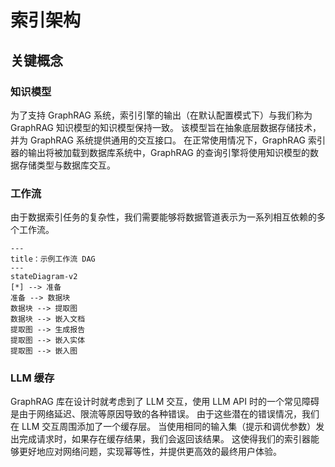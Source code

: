 # 索引架构

## 关键概念

### 知识模型

为了支持 GraphRAG 系统，索引引擎的输出（在默认配置模式下）与我们称为 GraphRAG 知识模型的知识模型保持一致。
该模型旨在抽象底层数据存储技术，并为 GraphRAG 系统提供通用的交互接口。
在正常使用情况下，GraphRAG 索引器的输出将被加载到数据库系统中，GraphRAG 的查询引擎将使用知识模型的数据存储类型与数据库交互。

### 工作流

由于数据索引任务的复杂性，我们需要能够将数据管道表示为一系列相互依赖的多个工作流。

```mermaid
---
title：示例工作流 DAG
---
stateDiagram-v2
[*] --> 准备
准备 --> 数据块
数据块 --> 提取图
数据块 --> 嵌入文档
提取图 --> 生成报告
提取图 --> 嵌入实体
提取图 --> 嵌入图
```

### LLM 缓存

GraphRAG 库在设计时就考虑到了 LLM 交互，使用 LLM API 时的一个常见障碍是由于网络延迟、限流等原因导致的各种错误。
由于这些潜在的错误情况，我们在 LLM 交互周围添加了一个缓存层。
当使用相同的输入集（提示和调优参数）发出完成请求时，如果存在缓存结果，我们会返回该结果。
这使得我们的索引器能够更好地应对网络问题，实现幂等性，并提供更高效的最终用户体验。
